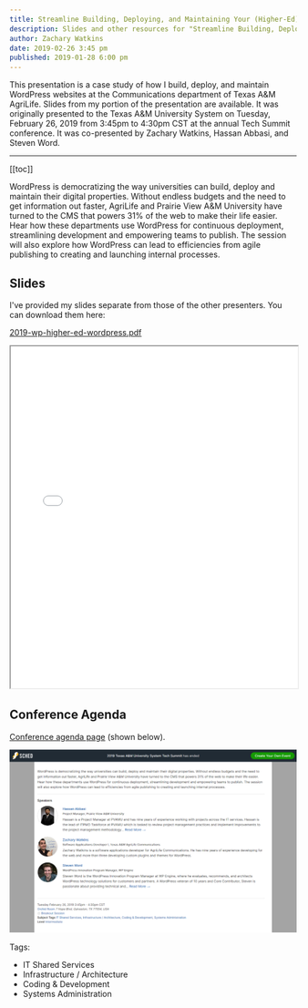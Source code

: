 ```yaml
---
title: Streamline Building, Deploying, and Maintaining Your (Higher-Ed) Websites with WordPress
description: Slides and other resources for "Streamline Building, Deploying, and Maintaining Your (Higher-Ed) Websites with WordPress" which I co-presented in 2019 at the Texas A&M University System's annual Tech Summit conference.
author: Zachary Watkins
date: 2019-02-26 3:45 pm
published: 2019-01-28 6:00 pm
---
```


This presentation is a case study of how I build, deploy, and maintain WordPress websites at the Communications department of Texas A&M AgriLife. Slides from my portion of the presentation are available. It was originally presented to the Texas A&M University System on Tuesday, February 26, 2019 from 3:45pm to 4:30pm CST at the annual Tech Summit conference. It was co-presented by Zachary Watkins, Hassan Abbasi, and Steven Word.

---

[[toc]]

WordPress is democratizing the way universities can build, deploy and maintain their digital properties. Without endless budgets and the need to get information out faster, AgriLife and Prairie View A&M University have turned to the CMS that powers 31% of the web to make their life easier. Hear how these departments use WordPress for continuous deployment, streamlining development and empowering teams to publish. The session will also explore how WordPress can lead to efficiencies from agile publishing to creating and launching internal processes.

## Slides

I've provided my slides separate from those of the other presenters. You can download them here:

[2019-wp-higher-ed-wordpress.pdf](/presentations/2019-wp-higher-ed-wordpress.pdf)

<iframe src="/presentations/2019-wp-higher-ed-wordpress.pdf" width="100%" height="600px">
  <p>This browser does not support PDFs. Please download the PDF to view it: <a href="/presentations/2019-wp-higher-ed-wordpress.pdf">Download PDF</a>.</p>
</iframe>

## Conference Agenda

[Conference agenda page](https://techsummit.sched.com/event/IRJ6/streamline-building-deploying-and-maintaining-your-higher-ed-websites-with-wordpress) (shown below).

![Screenshot](./screenshot.png)

Tags:

- IT Shared Services
- Infrastructure / Architecture
- Coding & Development
- Systems Administration
